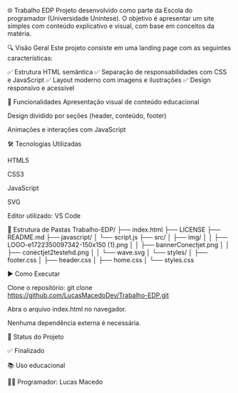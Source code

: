 🌐 Trabalho EDP
Projeto desenvolvido como parte da Escola do programador (Universidade Uníntese). O objetivo é apresentar um site simples com conteúdo explicativo e visual, com base em conceitos da matéria.

🔍 Visão Geral
Este projeto consiste em uma landing page com as seguintes características:

✅ Estrutura HTML semântica
✅ Separação de responsabilidades com CSS e JavaScript
✅ Layout moderno com imagens e ilustrações
✅ Design responsivo e acessível

🚀 Funcionalidades
Apresentação visual de conteúdo educacional

Design dividido por seções (header, conteúdo, footer)

Animações e interações com JavaScript

🛠️ Tecnologias Utilizadas

HTML5

CSS3

JavaScript

SVG

Editor utilizado: VS Code

📁 Estrutura de Pastas
Trabalho-EDP/
├── index.html
├── LICENSE
├── README.md
├── javascript/
│   └── script.js
├── src/
│   ├── img/
│   │   ├── LOGO-e1722350097342-150x150 (1).png
│   │   ├── bannerConectjet.png
│   │   ├── conectjet2testehd.png
│   │   └── wave.svg
│   └── styles/
│       ├── footer.css
│       ├── header.css
│       ├── home.css
│       └── styles.css

▶️ Como Executar

Clone o repositório: git clone https://github.com/LucasMacedoDev/Trabalho-EDP.git

Abra o arquivo index.html no navegador.

Nenhuma dependência externa é necessária.

📌 Status do Projeto

✅ Finalizado

📚 Uso educacional

🧑‍💻 Programador: Lucas Macedo
   
